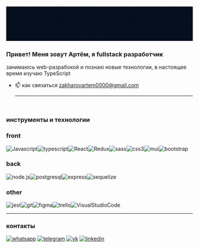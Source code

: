 [![Header](https://github.com/Belial0000/Belial0000/blob/main/assets/newheader.gif)](https://wa.me/79772964601)
<br/>

### Привет! Меня зовут Артём, я fullstack разработчик

занимаюсь web-разрабокой и познаю новые технологии, в настоящее время изучаю TypeScript

- 📫 как связаться zakharovartem0000@gmail.com
  <br/><hr/>
  <br/>

### инструменты и технологии

### front

![Javascript](https://img.shields.io/badge/-Javascript-050f1d?style=for-the-badge&logo=Javascript&logoColor=dbaa81)![typescript](https://img.shields.io/badge/-typescript-050f1d?style=for-the-badge&logo=typescript&logoColor=dbaa81)![React](https://img.shields.io/badge/-React-050f1d?style=for-the-badge&logo=React&logoColor=dbaa81)![Redux](https://img.shields.io/badge/-Redux-050f1d?style=for-the-badge&logo=Redux&logoColor=dbaa81)![sass](https://img.shields.io/badge/-sass-050f1d?style=for-the-badge&logo=sass&logoColor=dbaa81)![css3](https://img.shields.io/badge/-css3-050f1d?style=for-the-badge&logo=css3&logoColor=dbaa81)![mui](https://img.shields.io/badge/-mui-050f1d?style=for-the-badge&logo=mui&logoColor=dbaa81)![bootstrap](https://img.shields.io/badge/-bootstrap-050f1d?style=for-the-badge&logo=bootstrap&logoColor=dbaa81)<br>

### back

![node.js](https://img.shields.io/badge/-node.js-050f1d?style=for-the-badge&logo=node.js&logoColor=dbaa81)![postgresql](https://img.shields.io/badge/-postgresql-050f1d?style=for-the-badge&logo=postgresql&logoColor=dbaa81)![express](https://img.shields.io/badge/-express-050f1d?style=for-the-badge&logo=express&logoColor=dbaa81)![sequelize](https://img.shields.io/badge/-sequelize-050f1d?style=for-the-badge&logo=sequelize&logoColor=dbaa81)

### other

![jest](https://img.shields.io/badge/-jest-050f1d?style=for-the-badge&logo=jest&logoColor=dbaa81)![git](https://img.shields.io/badge/-git-050f1d?style=for-the-badge&logo=git&logoColor=dbaa81)![figma](https://img.shields.io/badge/-figma-050f1d?style=for-the-badge&logo=figma&logoColor=dbaa81)![trello](https://img.shields.io/badge/-trello-050f1d?style=for-the-badge&logo=trello&logoColor=dbaa81)![VisualStudioCode](https://img.shields.io/badge/-vscode-050f1d?style=for-the-badge&logo=VisualStudioCode&logoColor=dbaa81)
<br/><hr/>

### контакты

[![whatsapp](https://img.shields.io/badge/-whatsapp-050f1d?style=plastic&logo=whatsapp)](https://wa.me/79772964601)
[![telegram](https://img.shields.io/badge/-telegram-050f1d?style=plastic&logo=telegram)](https://t.me/Beliash5)
[![vk](https://img.shields.io/badge/-vk-050f1d?style=plastic&logo=vk&logoColor=0077fe)](https://vk.com/npocto_4ill)
[![linkedin](https://img.shields.io/badge/-linkedin-050f1d?style=plastic&logo=linkedin)](www.linkedin.com/in/artem-zakharov-790652232)
